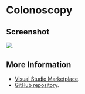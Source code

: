 # Colonoscopy



## Screenshot
![](https://raw.githubusercontent.com/gerane/VSCodeThemes/master/gerane.Theme-Colonoscopy/screenshot.png).


## More Information
* [Visual Studio Marketplace](https://marketplace.visualstudio.com/items/gerane.Theme-Colonoscopy).
* [GitHub repository](https://github.com/gerane/VSCodeThemes).
